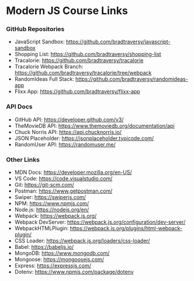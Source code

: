 # Modern JS Course Links

### GitHub Repositories

-   JavaScript Sandbox: https://github.com/bradtraversy/javascript-sandbox
-   Shopping List: https://github.com/bradtraversy/shopping-list
-   Tracalorie: https://github.com/bradtraversy/tracalorie
-   Tracalorie Webpack Branch: https://github.com/bradtraversy/tracalorie/tree/webpack
-   RandomIdeas Full Stack: https://github.com/bradtraversy/randomideas-app
-   Flixx App: https://github.com/bradtraversy/flixx-app

### API Docs

-   GitHub API: https://developer.github.com/v3/
-   TheMovieDB API: https://www.themoviedb.org/documentation/api
-   Chuck Norris API: https://api.chucknorris.io/
-   JSON Placeholder: https://jsonplaceholder.typicode.com/
-   RandomUser API: https://randomuser.me/

### Other Links

-   MDN Docs: https://developer.mozilla.org/en-US/
-   VS Code: https://code.visualstudio.com/
-   Git: https://git-scm.com/
-   Postman: https://www.getpostman.com/
-   Swiper: https://swiperjs.com/
-   NPM: https://www.npmjs.com/
-   Node.js: https://nodejs.org/en/
-   Webpack: https://webpack.js.org/
-   Webpack DevServer: https://webpack.js.org/configuration/dev-server/
-   WebpackHTMLPlugin: https://webpack.js.org/plugins/html-webpack-plugin/
-   CSS Loader: https://webpack.js.org/loaders/css-loader/
-   Babel: https://babeljs.io/
-   MongoDB: https://www.mongodb.com/
-   Mongoose: https://mongoosejs.com/
-   Express: https://expressjs.com/
-   Dotenv: https://www.npmjs.com/package/dotenv
